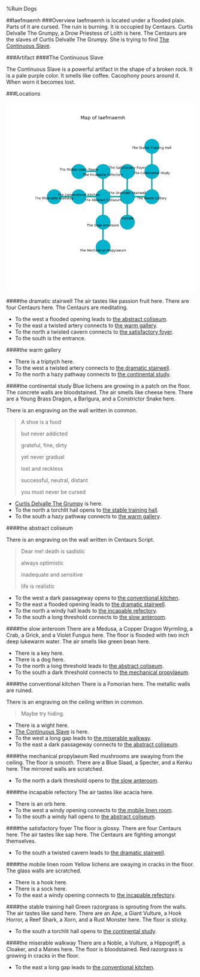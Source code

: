 %Ruin Dogs

##Iaefmaemh
###Overview
Iaefmaemh is located under a flooded plain. Parts of it are cursed. The ruin is burning. It is occupied by Centaurs. <a name="Curtis-Delvalle-The-Grumpy"></a>Curtis Delvalle The Grumpy, a Drow Priestess of Lolth is here. The Centaurs are the slaves of Curtis Delvalle The Grumpy. She  is trying to find [The Continuous Slave](#The-Continuous-Slave). 



###Artifact
####<a name="The-Continuous-Slave"></a>The Continuous Slave


The Continuous Slave is a powerful artifact in the shape of a broken rock. It is a pale purple color. It smells like coffee. Cacophony pours around it. When worn it becomes lost. 





###Locations


![](../v2/images/Iaefmaemh.png)

####<a name="the-dramatic-stairwell"></a>the dramatic stairwell
The air tastes like passion fruit here. There are four Centaurs here. The Centaurs are meditating. 



* To the west a flooded opening leads to [the abstract coliseum](#the-abstract-coliseum).
* To the east a twisted artery connects to [the warm gallery](#the-warm-gallery).
* To the north a twisted cavern connects to [the satisfactory foyer](#the-satisfactory-foyer).
* To the south is the entrance.


####<a name="the-warm-gallery"></a>the warm gallery




* There is a triptych here.
* To the west a twisted artery connects to [the dramatic stairwell](#the-dramatic-stairwell).
* To the north a hazy pathway connects to [the continental study](#the-continental-study).


####<a name="the-continental-study"></a>the continental study
Blue lichens are growing in a patch on the floor. The concrete walls are bloodstained. The air smells like cheese here. There are a Young Brass Dragon, a Barlgura, and a Constrictor Snake here. 

There is an engraving on the wall written in common. 

> A shoe is a food
>
> but never addicted
>
> grateful, fine, dirty
>
> yet never gradual
>
> lost and reckless
>
> successful, neutral, distant
>
> you must never be cursed
>


* [Curtis Delvalle The Grumpy](#Curtis-Delvalle-The-Grumpy) is here.
* To the north a torchlit hall opens to [the stable training hall](#the-stable-training-hall).
* To the south a hazy pathway connects to [the warm gallery](#the-warm-gallery).


####<a name="the-abstract-coliseum"></a>the abstract coliseum


There is an engraving on the wall written in Centaurs Script. 

> Dear me! death is sadistic
>
> always optimistic
>
> inadequate and sensitive
>
> life is realistic
>


* To the west a dark passageway opens to [the conventional kitchen](#the-conventional-kitchen).
* To the east a flooded opening leads to [the dramatic stairwell](#the-dramatic-stairwell).
* To the north a windy hall leads to [the incapable refectory](#the-incapable-refectory).
* To the south a long threshold connects to [the slow anteroom](#the-slow-anteroom).


####<a name="the-slow-anteroom"></a>the slow anteroom
There are a Medusa, a Copper Dragon Wyrmling, a Crab, a Grick, and a Violet Fungus here. The floor is flooded with two inch deep lukewarm water. The air smells like green bean here. 



* There is a key here.
* There is a dog here.
* To the north a long threshold leads to [the abstract coliseum](#the-abstract-coliseum).
* To the south a dark threshold connects to [the mechanical propylaeum](#the-mechanical-propylaeum).


####<a name="the-conventional-kitchen"></a>the conventional kitchen
There is a Fomorian here. The metallic walls are ruined. 

There is an engraving on the ceiling written in common. 

> Maybe try hiding.
>


* There is a wight here.
* [The Continuous Slave](#The-Continuous-Slave) is here.
* To the west a long gap leads to [the miserable walkway](#the-miserable-walkway).
* To the east a dark passageway connects to [the abstract coliseum](#the-abstract-coliseum).


####<a name="the-mechanical-propylaeum"></a>the mechanical propylaeum
Red mushrooms are swaying from the ceiling. The floor is smooth. There are a Blue Slaad, a Specter, and a Kenku here. The mirrored walls are scratched. 



* To the north a dark threshold opens to [the slow anteroom](#the-slow-anteroom).


####<a name="the-incapable-refectory"></a>the incapable refectory
The air tastes like acacia here. 



* There is an orb here.
* To the west a windy opening connects to [the mobile linen room](#the-mobile-linen-room).
* To the south a windy hall opens to [the abstract coliseum](#the-abstract-coliseum).


####<a name="the-satisfactory-foyer"></a>the satisfactory foyer
The floor is glossy. There are four Centaurs here. The air tastes like sap here. The Centaurs are fighting amongst themselves. 



* To the south a twisted cavern leads to [the dramatic stairwell](#the-dramatic-stairwell).


####<a name="the-mobile-linen-room"></a>the mobile linen room
Yellow lichens are swaying in cracks in the floor. The glass walls are scratched. 



* There is a hook here.
* There is a sock here.
* To the east a windy opening connects to [the incapable refectory](#the-incapable-refectory).


####<a name="the-stable-training-hall"></a>the stable training hall
Green razorgrass is sprouting from the walls. The air tastes like sand here. There are an Ape, a Giant Vulture, a Hook Horror, a Reef Shark, a Xorn, and a Rust Monster here. The floor is sticky. 



* To the south a torchlit hall opens to [the continental study](#the-continental-study).


####<a name="the-miserable-walkway"></a>the miserable walkway
There are a Noble, a Vulture, a Hippogriff, a Cloaker, and a Manes here. The floor is bloodstained. Red razorgrass is growing in cracks in the floor. 



* To the east a long gap leads to [the conventional kitchen](#the-conventional-kitchen).


